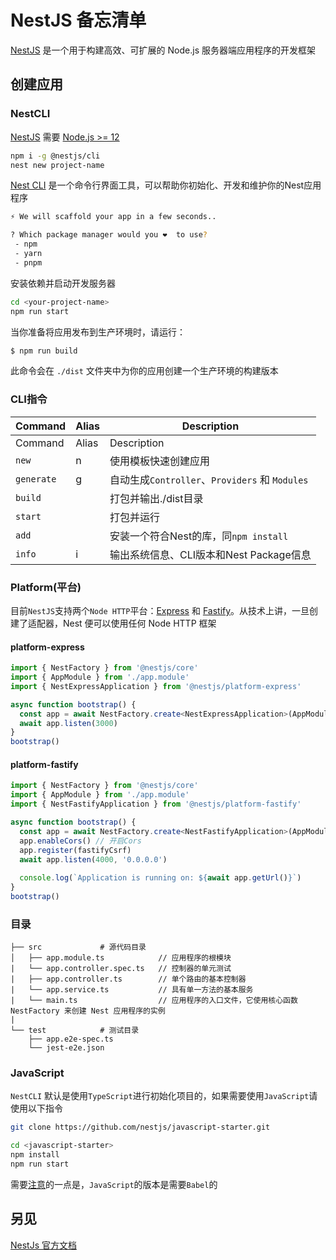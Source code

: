 NestJS 备忘清单
===

[NestJS](https://docs.nestjs.com/) 是一个用于构建高效、可扩展的 Node.js 服务器端应用程序的开发框架

创建应用
---

### NestCLI

[NestJS](https://docs.nestjs.com/) 需要 [Node.js >= 12](https://nodejs.org)

```bash
npm i -g @nestjs/cli
nest new project-name
```

[Nest CLI](https://docs.nestjs.com/cli/overview) 是一个命令行界面工具，可以帮助你初始化、开发和维护你的Nest应用程序

```bash
⚡ We will scaffold your app in a few seconds..

? Which package manager would you ❤️  to use?
 - npm
 - yarn
 - pnpm
```

安装依赖并启动开发服务器

```bash
cd <your-project-name>
npm run start
```

当你准备将应用发布到生产环境时，请运行：

```bash
$ npm run build
```

此命令会在 `./dist` 文件夹中为你的应用创建一个生产环境的构建版本

### CLI指令

Command | Alias | Description
:-|-|-
| Command | Alias | Description
| `new` | n | 使用模板快速创建应用
| `generate` | g | 自动生成`Controller`、`Providers` 和 `Modules`
| `build` | | 打包并输出./dist目录
| `start` | | 打包并运行
| `add`   | | 安装一个符合Nest的库，同`npm install`
| `info`  | i | 输出系统信息、CLI版本和Nest Package信息

### Platform(平台)

目前`NestJS`支持两个`Node HTTP`平台：[Express](https://expressjs.com/) 和 [Fastify](https://www.fastify.io/)。从技术上讲，一旦创建了适配器，Nest 便可以使用任何 Node HTTP 框架

#### platform-express

```ts
import { NestFactory } from '@nestjs/core'
import { AppModule } from './app.module'
import { NestExpressApplication } from '@nestjs/platform-express'

async function bootstrap() {
  const app = await NestFactory.create<NestExpressApplication>(AppModule)
  await app.listen(3000)
}
bootstrap()
```

#### platform-fastify

```ts
import { NestFactory } from '@nestjs/core'
import { AppModule } from './app.module'
import { NestFastifyApplication } from '@nestjs/platform-fastify'

async function bootstrap() {
  const app = await NestFactory.create<NestFastifyApplication>(AppModule)
  app.enableCors() // 开启Cors
  app.register(fastifyCsrf)
  await app.listen(4000, '0.0.0.0')
  
  console.log(`Application is running on: ${await app.getUrl()}`)
}
bootstrap()
```

### 目录

```
├── src             # 源代码目录
│   ├── app.module.ts            // 应用程序的根模块
|   └── app.controller.spec.ts   // 控制器的单元测试
|   ├── app.controller.ts        // 单个路由的基本控制器
|   └── app.service.ts           // 具有单一方法的基本服务
|   └── main.ts                  // 应用程序的入口文件，它使用核心函数 NestFactory 来创建 Nest 应用程序的实例
|
└── test            # 测试目录
    ├── app.e2e-spec.ts
    └── jest-e2e.json
```

### JavaScript

`NestCLI` 默认是使用`TypeScript`进行初始化项目的，如果需要使用`JavaScript`请使用以下指令

```bash
git clone https://github.com/nestjs/javascript-starter.git

cd <javascript-starter>
npm install
npm run start
```

需要[注意]((https://docs.nestjs.com/first-steps#language))的一点是，`JavaScript`的版本是需要`Babel`的

另见
---

[NestJs 官方文档](https://docs.nestjs.com/)
